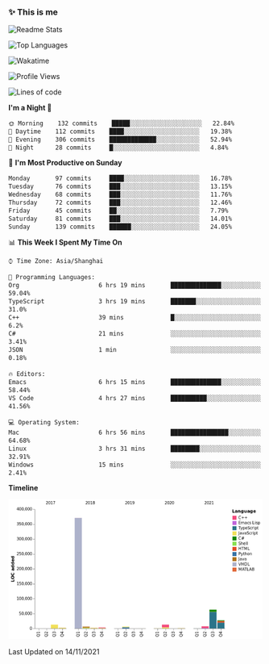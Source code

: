 <!--

**icyzeroice/icyzeroice** is a ✨ _special_ ✨ repository because its `README.md` (this file) appears on your GitHub profile.

Here are some ideas to get you started:

- 🔭 I’m currently working on ...
- 🌱 I’m currently learning ...
- 👯 I’m looking to collaborate on ...
- 🤔 I’m looking for help with ...
- 💬 Ask me about ...
- 📫 How to reach me: ...
- 😄 Pronouns: ...
- ⚡ Fun fact: ...

-->

### ✨ This is me

![Readme Stats](https://github-readme-stats.vercel.app/api?username=icyzeroice)

![Top Languages](https://github-readme-stats.vercel.app/api/top-langs/?username=icyzeroice&exclude_repo=scutie2015-digimon&layout=compact&langs_count=5)

![Wakatime](https://github-readme-stats.vercel.app/api/wakatime?username=icyzeroice)

<!--START_SECTION:waka-->
![Profile Views](http://img.shields.io/badge/Profile%20Views-0-blue)

![Lines of code](https://img.shields.io/badge/From%20Hello%20World%20I%27ve%20Written-516683%20lines%20of%20code-blue)

**I'm a Night 🦉** 

```text
🌞 Morning    132 commits    █████░░░░░░░░░░░░░░░░░░░░   22.84% 
🌆 Daytime    112 commits    ████░░░░░░░░░░░░░░░░░░░░░   19.38% 
🌃 Evening    306 commits    █████████████░░░░░░░░░░░░   52.94% 
🌙 Night      28 commits     █░░░░░░░░░░░░░░░░░░░░░░░░   4.84%

```
📅 **I'm Most Productive on Sunday** 

```text
Monday       97 commits     ████░░░░░░░░░░░░░░░░░░░░░   16.78% 
Tuesday      76 commits     ███░░░░░░░░░░░░░░░░░░░░░░   13.15% 
Wednesday    68 commits     ███░░░░░░░░░░░░░░░░░░░░░░   11.76% 
Thursday     72 commits     ███░░░░░░░░░░░░░░░░░░░░░░   12.46% 
Friday       45 commits     ██░░░░░░░░░░░░░░░░░░░░░░░   7.79% 
Saturday     81 commits     ███░░░░░░░░░░░░░░░░░░░░░░   14.01% 
Sunday       139 commits    ██████░░░░░░░░░░░░░░░░░░░   24.05%

```


📊 **This Week I Spent My Time On** 

```text
⌚︎ Time Zone: Asia/Shanghai

💬 Programming Languages: 
Org                      6 hrs 19 mins       ██████████████░░░░░░░░░░░   59.04% 
TypeScript               3 hrs 19 mins       ███████░░░░░░░░░░░░░░░░░░   31.0% 
C++                      39 mins             █░░░░░░░░░░░░░░░░░░░░░░░░   6.2% 
C#                       21 mins             ░░░░░░░░░░░░░░░░░░░░░░░░░   3.41% 
JSON                     1 min               ░░░░░░░░░░░░░░░░░░░░░░░░░   0.18%

🔥 Editors: 
Emacs                    6 hrs 15 mins       ██████████████░░░░░░░░░░░   58.44% 
VS Code                  4 hrs 27 mins       ██████████░░░░░░░░░░░░░░░   41.56%

💻 Operating System: 
Mac                      6 hrs 56 mins       ████████████████░░░░░░░░░   64.68% 
Linux                    3 hrs 31 mins       ████████░░░░░░░░░░░░░░░░░   32.91% 
Windows                  15 mins             ░░░░░░░░░░░░░░░░░░░░░░░░░   2.41%

```

**Timeline**

![Chart not found](https://raw.githubusercontent.com/icyzeroice/icyzeroice/main/charts/bar_graph.png) 


 Last Updated on 14/11/2021
<!--END_SECTION:waka-->

<!--

### Related
- https://github.com/abhisheknaiidu/awesome-github-profile-readme
- https://github.com/coderjojo/creative-profile-readme
- https://github.com/elangosundar/awesome-README-templates
- https://github.com/durgeshsamariya/awesome-github-profile-readme-templates
- https://github.com/anmol098/waka-readme-stats

-->
